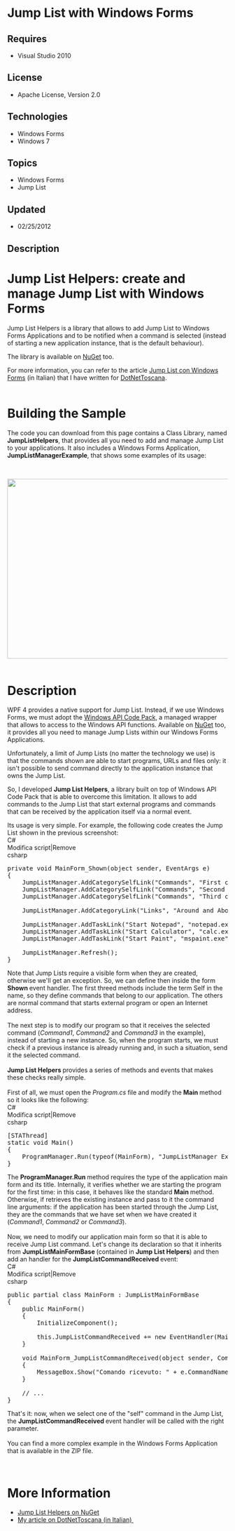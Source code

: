 # Jump List with Windows Forms
## Requires
- Visual Studio 2010
## License
- Apache License, Version 2.0
## Technologies
- Windows Forms
- Windows 7
## Topics
- Windows Forms
- Jump List
## Updated
- 02/25/2012
## Description

<h1>Jump List Helpers: create and manage Jump List with Windows Forms</h1>
<div>Jump List Helpers is a library that allows to&nbsp;add&nbsp;Jump List to&nbsp;Windows Forms Applications and to be notified&nbsp;when a command&nbsp;is selected (instead of starting a new application instance, that is the default behaviour).</div>
<p>The library is available on <a href="https://www.nuget.org/packages/JumpListHelpers" target="_blank">
NuGet</a>&nbsp;too.</p>
<p>For more information, you can refer to the article&nbsp;<a href="http://www.dotnettoscana.org/jump-list-con-windows-forms.aspx" target="_blank">Jump List con Windows Forms</a>&nbsp;(in Italian) that I have written for
<a href="http://www.dotnettoscana.org" target="_blank">DotNetToscana</a>.<br>
<br>
</p>
<h1>Building the Sample</h1>
<div></div>
<div>The code you can download from this page contains a Class Library, named<strong> JumpListHelpers</strong>, that provides all you need to add and manage Jump List to your applications. It also includes a&nbsp;Windows Forms&nbsp;Application,
<strong>JumpListManagerExample</strong>, that shows some examples of its usage:</div>
<p>&nbsp;</p>
<div><img src="49885-jumplist.png" alt="" width="746" height="410"></div>
<div></div>
<div>&nbsp;</div>
<h1>Description</h1>
<div></div>
<div>
<p>WPF 4 provides a native support for Jump List. Instead, if we use Windows Forms, we must adopt the
<a href="http://archive.msdn.microsoft.com/WindowsAPICodePack" target="_blank">Windows API Code Pack</a>, a managed wrapper that allows to access to the Windows API functions. Available on
<a href="http://nuget.org/packages/Windows7APICodePack-Shell" target="_blank">NuGet</a>&nbsp;too, it provides all you need to manage Jump Lists within our Windows Forms Applications.</p>
<p>Unfortunately, a limit of Jump Lists (no matter the technology we use) is that the commands shown are able to start programs, URLs and files only: it isn't possible to send command directly to the application instance that owns the Jump List.</p>
<p>So, I developed&nbsp;<strong>Jump List&nbsp;Helpers</strong>, a library built on top of Windows API Code Pack that is able to overcome this limitation. It allows to add commands to the Jump List that start external programs and commands that can be received
 by the application itself via a normal event.</p>
</div>
<div>Its usage is very simple. For example, the following code creates&nbsp;the Jump List shown in the previous screenshot:</div>
<div class="scriptcode">
<div class="pluginEditHolder" pluginCommand="mceScriptCode">
<div class="title"><span>C#</span></div>
<div class="pluginLinkHolder"><span class="pluginEditHolderLink">Modifica script</span>|<span class="pluginRemoveHolderLink">Remove</span></div>
<span class="hidden">csharp</span>

<div class="preview">
<pre class="csharp"><span class="cs__keyword">private</span>&nbsp;<span class="cs__keyword">void</span>&nbsp;MainForm_Shown(<span class="cs__keyword">object</span>&nbsp;sender,&nbsp;EventArgs&nbsp;e)&nbsp;
{&nbsp;
&nbsp;&nbsp;&nbsp;&nbsp;JumpListManager.AddCategorySelfLink(<span class="cs__string">&quot;Commands&quot;</span>,&nbsp;<span class="cs__string">&quot;First&nbsp;command&quot;</span>,&nbsp;<span class="cs__string">&quot;Command1&quot;</span>);&nbsp;
&nbsp;&nbsp;&nbsp;&nbsp;JumpListManager.AddCategorySelfLink(<span class="cs__string">&quot;Commands&quot;</span>,&nbsp;<span class="cs__string">&quot;Second&nbsp;command&quot;</span>,&nbsp;<span class="cs__string">&quot;Command2&quot;</span>);&nbsp;&nbsp;
&nbsp;&nbsp;&nbsp;&nbsp;JumpListManager.AddCategorySelfLink(<span class="cs__string">&quot;Commands&quot;</span>,&nbsp;<span class="cs__string">&quot;Third&nbsp;command&quot;</span>,&nbsp;<span class="cs__string">&quot;Command3&quot;</span>);&nbsp;&nbsp;
&nbsp;&nbsp;&nbsp;&nbsp;&nbsp;
&nbsp;&nbsp;&nbsp;&nbsp;JumpListManager.AddCategoryLink(<span class="cs__string">&quot;Links&quot;</span>,&nbsp;<span class="cs__string">&quot;Around&nbsp;and&nbsp;About&nbsp;.NET&nbsp;World&quot;</span>,&nbsp;<span class="cs__string">&quot;http://blogs.ugidotnet.org/marcom&quot;</span>,&nbsp;<span class="cs__string">&quot;shell32.dll&quot;</span>,&nbsp;<span class="cs__number">220</span>);&nbsp;&nbsp;
&nbsp;&nbsp;&nbsp;&nbsp;&nbsp;
&nbsp;&nbsp;&nbsp;&nbsp;JumpListManager.AddTaskLink(<span class="cs__string">&quot;Start&nbsp;Notepad&quot;</span>,&nbsp;<span class="cs__string">&quot;notepad.exe&quot;</span>,&nbsp;<span class="cs__string">&quot;notepad.exe&quot;</span>);&nbsp;
&nbsp;&nbsp;&nbsp;&nbsp;JumpListManager.AddTaskLink(<span class="cs__string">&quot;Start&nbsp;Calculator&quot;</span>,&nbsp;<span class="cs__string">&quot;calc.exe&quot;</span>,&nbsp;<span class="cs__string">&quot;calc.exe&quot;</span>);&nbsp;&nbsp;
&nbsp;&nbsp;&nbsp;&nbsp;JumpListManager.AddTaskLink(<span class="cs__string">&quot;Start&nbsp;Paint&quot;</span>,&nbsp;<span class="cs__string">&quot;mspaint.exe&quot;</span>,&nbsp;<span class="cs__string">&quot;mspaint.exe&quot;</span>);&nbsp;&nbsp;
&nbsp;&nbsp;&nbsp;&nbsp;&nbsp;
&nbsp;&nbsp;&nbsp;&nbsp;JumpListManager.Refresh();&nbsp;
}</pre>
</div>
</div>
</div>
<div class="endscriptcode">Note that Jump Lists require a visible form when they are created, otherwise we'll get an exception. So, we can define then inside the form
<strong>Shown </strong>event handler. The first threed methods include the term Self in the name, so they define commands that belong to our application. The others are normal command that starts external program or open an Internet address.</div>
<div class="endscriptcode"></div>
<div class="endscriptcode"></div>
<div class="endscriptcode"><br>
The next step is to modify our program so that it receives the selected command (<em>Command1</em>,
<em>Command2 </em>and <em>Command3 </em>in the example), instead of starting a new instance. So, when the program starts, we must check&nbsp;if a previous instance is already running and, in&nbsp;such a situation,&nbsp;send it the selected&nbsp;command.</div>
<div class="endscriptcode"></div>
<div class="endscriptcode"><br>
<strong>Jump List&nbsp;Helpers </strong>provides a series of methods and events that makes these checks really simple.</div>
<div class="endscriptcode"></div>
<div class="endscriptcode"><br>
First of all, we must open the <em>Program.cs </em>file and modify the <strong>Main
</strong>method so it looks like the following:</div>
<div class="endscriptcode"></div>
<div class="endscriptcode">
<div class="scriptcode">
<div class="pluginEditHolder" pluginCommand="mceScriptCode">
<div class="title"><span>C#</span></div>
<div class="pluginLinkHolder"><span class="pluginEditHolderLink">Modifica script</span>|<span class="pluginRemoveHolderLink">Remove</span></div>
<span class="hidden">csharp</span>

<div class="preview">
<pre class="csharp">[STAThread]&nbsp;
<span class="cs__keyword">static</span>&nbsp;<span class="cs__keyword">void</span>&nbsp;Main()&nbsp;
{&nbsp;
&nbsp;&nbsp;&nbsp;&nbsp;ProgramManager.Run(<span class="cs__keyword">typeof</span>(MainForm),&nbsp;<span class="cs__string">&quot;JumpListManager&nbsp;Example&quot;</span>);&nbsp;
}</pre>
</div>
</div>
</div>
<div class="endscriptcode">The <strong>ProgramManager.Run </strong>method requires the type of the application main form and its title. Internally, it verifies whether we are starting the program for the first time: in this case, it behaves like the standard
<strong>Main </strong>method. Otherwise, if retrieves the existing instance and pass to it the command line&nbsp;arguments: if the application has been started through the Jump List, they are the commands that we have set when we have created it (<em>Command1</em>,
<em>Command2 </em>or <em>Command3</em>).</div>
<br>
<div>Now, we need to modify our application main form so that it is able to receive Jump List command. Let's change its declaration so that it inherits from
<strong>JumpListMainFormBase </strong>(contained in <strong>Jump List Helpers</strong>) and then add an handler for the
<strong>JumpListCommandReceived </strong>event:</div>
</div>
<div class="endscriptcode"></div>
<div class="endscriptcode">
<div class="scriptcode">
<div class="pluginEditHolder" pluginCommand="mceScriptCode">
<div class="title"><span>C#</span></div>
<div class="pluginLinkHolder"><span class="pluginEditHolderLink">Modifica script</span>|<span class="pluginRemoveHolderLink">Remove</span></div>
<span class="hidden">csharp</span>

<div class="preview">
<pre class="csharp"><span class="cs__keyword">public</span>&nbsp;partial&nbsp;<span class="cs__keyword">class</span>&nbsp;MainForm&nbsp;:&nbsp;JumpListMainFormBase&nbsp;
{&nbsp;
&nbsp;&nbsp;&nbsp;&nbsp;<span class="cs__keyword">public</span>&nbsp;MainForm()&nbsp;&nbsp;&nbsp;&nbsp;&nbsp;
&nbsp;&nbsp;&nbsp;&nbsp;{&nbsp;
&nbsp;&nbsp;&nbsp;&nbsp;&nbsp;&nbsp;&nbsp;&nbsp;InitializeComponent();&nbsp;&nbsp;&nbsp;&nbsp;&nbsp;&nbsp;&nbsp;&nbsp;
&nbsp;
&nbsp;&nbsp;&nbsp;&nbsp;&nbsp;&nbsp;&nbsp;&nbsp;<span class="cs__keyword">this</span>.JumpListCommandReceived&nbsp;&#43;=&nbsp;<span class="cs__keyword">new</span>&nbsp;EventHandler(MainForm_JumpListCommandReceived);&nbsp;&nbsp;&nbsp;&nbsp;&nbsp;
&nbsp;&nbsp;&nbsp;&nbsp;}&nbsp;&nbsp;
&nbsp;
&nbsp;&nbsp;&nbsp;&nbsp;<span class="cs__keyword">void</span>&nbsp;MainForm_JumpListCommandReceived(<span class="cs__keyword">object</span>&nbsp;sender,&nbsp;CommandEventArgs&nbsp;e)&nbsp;&nbsp;&nbsp;&nbsp;&nbsp;
&nbsp;&nbsp;&nbsp;&nbsp;{&nbsp;
&nbsp;&nbsp;&nbsp;&nbsp;&nbsp;&nbsp;&nbsp;&nbsp;MessageBox.Show(<span class="cs__string">&quot;Comando&nbsp;ricevuto:&nbsp;&quot;</span>&nbsp;&#43;&nbsp;e.CommandName,&nbsp;<span class="cs__string">&quot;JumpListManager&nbsp;Example&quot;</span>,&nbsp;MessageBoxButtons.OK,&nbsp;MessageBoxIcon.Information);&nbsp;&nbsp;
&nbsp;&nbsp;&nbsp;&nbsp;}&nbsp;
&nbsp;
&nbsp;&nbsp;&nbsp;&nbsp;<span class="cs__com">//&nbsp;...</span>&nbsp;
}</pre>
</div>
</div>
</div>
<div class="endscriptcode">That's it: now, when we select one of the&nbsp;&quot;self&quot; command in the Jump List, the
<strong>JumpListCommandReceived </strong>event handler will be called with the right parameter.</div>
<div class="endscriptcode"></div>
<div class="endscriptcode"><br>
You can find a more complex example in the Windows Forms&nbsp;Application that is available in the ZIP file.</div>
</div>
<p>&nbsp;</p>
<h1>More Information</h1>
<ul>
<li><a href="https://www.nuget.org/packages/JumpListHelpers" target="_blank">Jump List Helpers on NuGet
</a></li><li><a href="http://www.dotnettoscana.org/jump-list-con-windows-forms.aspx" target="_blank">My article on DotNetToscana&nbsp;(in Italian)&nbsp;</a>
</li></ul>
